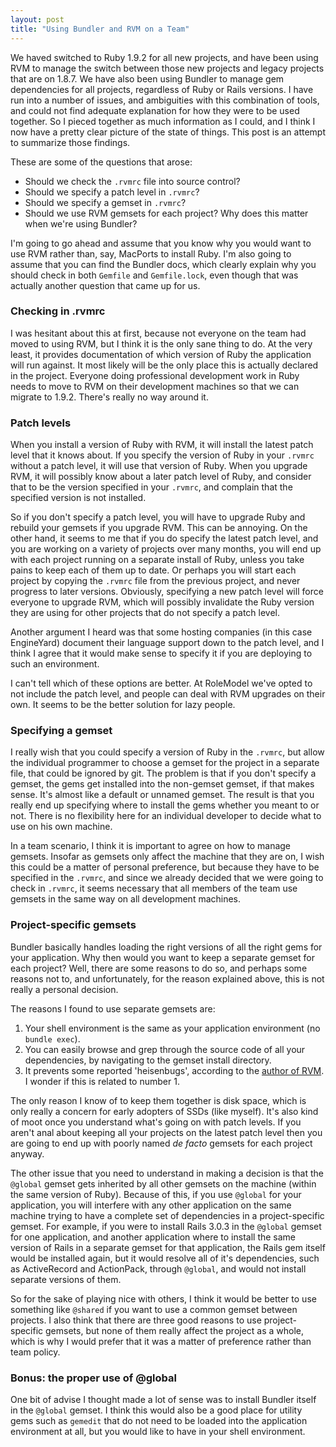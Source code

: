 ```yaml
---
layout: post
title: "Using Bundler and RVM on a Team"
---
```


We haved switched to Ruby 1.9.2 for all new projects, and have been using RVM to manage the switch between those
new projects and legacy projects that are on 1.8.7. We have also been using Bundler to manage gem dependencies for
all projects, regardless of Ruby or Rails versions. I have run into a number of issues, and ambiguities with this
combination of tools, and could not find adequate explanation for how they were to be used together. So I pieced
together as much information as I could, and I think I now have a pretty clear picture of the state of things.
This post is an attempt to summarize those findings.

These are some of the questions that arose:

- Should we check the ``.rvmrc`` file into source control?
- Should we specify a patch level in ``.rvmrc``?
- Should we specify a gemset in ``.rvmrc``?
- Should we use RVM gemsets for each project? Why does this matter when we're using Bundler?

I'm going to go ahead and assume that you know why you would want to use RVM rather than, say, MacPorts to install Ruby.
I'm also going to assume that you can find the Bundler docs, which clearly explain why you should check in both ``Gemfile``
and ``Gemfile.lock``, even though that was actually another question that came up for us.

### Checking in .rvmrc

I was hesitant about this at first, because not everyone on the team had moved to using RVM, but I think it is the only
sane thing to do. At the very least, it provides documentation of which version of Ruby the application will run against.
It most likely will be the only place this is actually declared in the project. Everyone doing professional development
work in Ruby needs to move to RVM on their development machines so that we can migrate to 1.9.2. There's really no way 
around it.

### Patch levels

When you install a version of Ruby with RVM, it will install the latest patch level that it knows about. If you specify
the version of Ruby in your ``.rvmrc`` without a patch level, it will use that version of Ruby. When you upgrade RVM, it will
possibly know about a later patch level of Ruby, and consider that to be the version specified in your ``.rvmrc``, and complain
that the specified version is not installed.

So if you don't specify a patch level, you will have to upgrade Ruby and rebuild your gemsets if you upgrade RVM. This can
be annoying. On the other hand, it seems to me that if you do specify the latest patch level, and you are working on a
variety of projects over many months, you will end up with each project running on a separate install of Ruby, unless you
take pains to keep each of them up to date. Or perhaps you will start each project by copying the ``.rvmrc`` file from the
previous project, and never progress to later versions. Obviously, specifying a new patch level will force everyone to
upgrade RVM, which will possibly invalidate the Ruby version they are using for other projects that do not specify a 
patch level.

Another argument I heard was that some hosting companies (in this case EngineYard) document their language support down
to the patch level, and I think I agree that it would make sense to specify it if you are deploying to such an environment.

I can't tell which of these options are better. At RoleModel we've opted to not include the patch level, and people can
deal with RVM upgrades on their own. It seems to be the better solution for lazy people.

### Specifying a gemset

I really wish that you could specify a version of Ruby in the ``.rvmrc``, but allow the individual programmer to choose a gemset
for the project in a separate file, that could be ignored by git. The problem is that if you don't specify a gemset, the
gems get installed into the non-gemset gemset, if that makes sense. It's almost like a default or unnamed gemset. The result
is that you really end up specifying where to install the gems whether you meant to or not. There is no flexibility here for
an individual developer to decide what to use on his own machine.

In a team scenario, I think it is important to agree on how to manage gemsets. Insofar as gemsets only affect the machine that
they are on, I wish this could be a matter of personal preference, but because they have to be specified in the ``.rvmrc``, and
since we already decided that we were going to check in ``.rvmrc``, it seems necessary that all members of the team use gemsets
in the same way on all development machines.

### Project-specific gemsets

Bundler basically handles loading the right versions of all the right gems for your application. Why then would you want to
keep a separate gemset for each project? Well, there are some reasons to do so, and perhaps some reasons not to, and unfortunately,
for the reason explained above, this is not really a personal decision.

The reasons I found to use separate gemsets are:

1. Your shell environment is the same as your application environment (no ``bundle exec``).
2. You can easily browse and grep through the source code of all your dependencies, by navigating to the gemset install directory.
3. It prevents some reported 'heisenbugs', according to the [author of RVM][1]. I wonder if this is related to number 1.

  [1]: http://twitter.com/#!/wayneeseguin/status/24507569355628544

The only reason I know of to keep them together is disk space, which is only really a concern for early adopters of SSDs (like myself).
It's also kind of moot once you understand what's going on with patch levels. If you aren't anal about keeping all your projects
on the latest patch level then you are going to end up with poorly named _de facto_ gemsets for each project anyway.

The other issue that you need to understand in making a decision is that the ``@global`` gemset gets inherited by all other gemsets on the
machine (within the same version of Ruby). Because of this, if you use ``@global`` for your application, you will interfere with 
any other application on the same machine trying to have a complete set of dependencies in a project-specific gemset. For example, if you
were to install Rails 3.0.3 in the ``@global`` gemset for one application, and another application where to install the same version of Rails
in a separate gemset for that application, the Rails gem itself would be installed again, but it would resolve all of it's dependencies,
such as ActiveRecord and ActionPack, through ``@global``, and would not install separate versions of them.

So for the sake of playing nice with others, I think it would be better to use something like ``@shared`` if you want to use a common gemset
between projects. I also think that there are three good reasons to use project-specific gemsets, but none of them really affect
the project as a whole, which is why I would prefer that it was a matter of preference rather than team policy.

### Bonus: the proper use of @global

One bit of advise I thought made a lot of sense was to install Bundler itself in the ``@global`` gemset. I think this would also be
a good place for utility gems such as ``gemedit`` that do not need to be loaded into the application environment at all, but you would
like to have in your shell environment.
